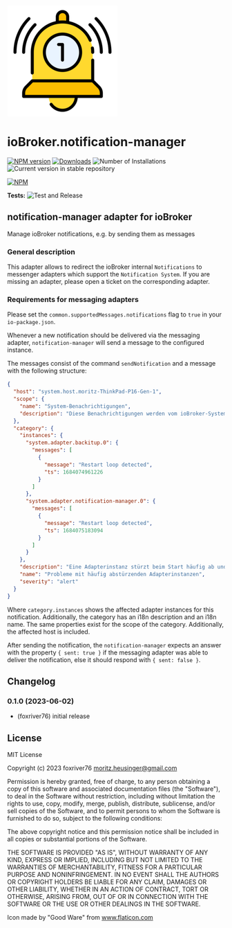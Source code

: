 ![Logo](admin/notification-manager.png)
# ioBroker.notification-manager

[![NPM version](https://img.shields.io/npm/v/iobroker.notification-manager.svg)](https://www.npmjs.com/package/iobroker.notification-manager)
[![Downloads](https://img.shields.io/npm/dm/iobroker.notification-manager.svg)](https://www.npmjs.com/package/iobroker.notification-manager)
![Number of Installations](https://iobroker.live/badges/notification-manager-installed.svg)
![Current version in stable repository](https://iobroker.live/badges/notification-manager-stable.svg)

[![NPM](https://nodei.co/npm/iobroker.notification-manager.png?downloads=true)](https://nodei.co/npm/iobroker.notification-manager/)

**Tests:** ![Test and Release](https://github.com/foxriver76/ioBroker.notification-manager/workflows/Test%20and%20Release/badge.svg)

## notification-manager adapter for ioBroker
Manage ioBroker notifications, e.g. by sending them as messages

### General description
This adapter allows to redirect the ioBroker internal `Notifications` to messenger adapters which support 
the `Notification System`. If you are missing an adapter, please open a ticket on the corresponding adapter.

### Requirements for messaging adapters
Please set the `common.supportedMessages.notifications` flag to `true` in your `io-package.json`.

Whenever a new notification should be delivered via the messaging adapter, `notification-manager` will send a message
to the configured instance. 

The messages consist of the command `sendNotification` and a message with the following structure: 

```json
{
  "host": "system.host.moritz-ThinkPad-P16-Gen-1",
  "scope": {
    "name": "System-Benachrichtigungen",
    "description": "Diese Benachrichtigungen werden vom ioBroker-System erfasst und weisen auf Probleme hin, die überprüft und behoben werden sollten."
  },
  "category": {
    "instances": {
      "system.adapter.backitup.0": {
        "messages": [
          {
            "message": "Restart loop detected",
            "ts": 1684074961226
          }
        ]
      },
      "system.adapter.notification-manager.0": {
        "messages": [
          {
            "message": "Restart loop detected",
            "ts": 1684075183094
          }
        ]
      }
    },
    "description": "Eine Adapterinstanz stürzt beim Start häufig ab und wurde aus diesem Grund gestoppt. Die Protokolldatei muss vor dem Neustart der Instanz überprüft werden.",
    "name": "Probleme mit häufig abstürzenden Adapterinstanzen",
    "severity": "alert"
  }
}
```

Where `category.instances` shows the affected adapter instances for this notification. 
Additionally, the category has an i18n description and an i18n name. 
The same properties exist for the scope of the category. Additionally, the affected host is included.

After sending the notification, the `notification-manager` expects an answer with the property `{ sent: true }` 
if the messaging adapter was able to deliver the notification, else it should respond with `{ sent: false }`.

## Changelog
<!--
    Placeholder for the next version (at the beginning of the line):
    ### **WORK IN PROGRESS**
-->
### 0.1.0 (2023-06-02)
* (foxriver76) initial release

## License
MIT License

Copyright (c) 2023 foxriver76 <moritz.heusinger@gmail.com>

Permission is hereby granted, free of charge, to any person obtaining a copy
of this software and associated documentation files (the "Software"), to deal
in the Software without restriction, including without limitation the rights
to use, copy, modify, merge, publish, distribute, sublicense, and/or sell
copies of the Software, and to permit persons to whom the Software is
furnished to do so, subject to the following conditions:

The above copyright notice and this permission notice shall be included in all
copies or substantial portions of the Software.

THE SOFTWARE IS PROVIDED "AS IS", WITHOUT WARRANTY OF ANY KIND, EXPRESS OR
IMPLIED, INCLUDING BUT NOT LIMITED TO THE WARRANTIES OF MERCHANTABILITY,
FITNESS FOR A PARTICULAR PURPOSE AND NONINFRINGEMENT. IN NO EVENT SHALL THE
AUTHORS OR COPYRIGHT HOLDERS BE LIABLE FOR ANY CLAIM, DAMAGES OR OTHER
LIABILITY, WHETHER IN AN ACTION OF CONTRACT, TORT OR OTHERWISE, ARISING FROM,
OUT OF OR IN CONNECTION WITH THE SOFTWARE OR THE USE OR OTHER DEALINGS IN THE
SOFTWARE.

Icon made by "Good Ware" from www.flaticon.com